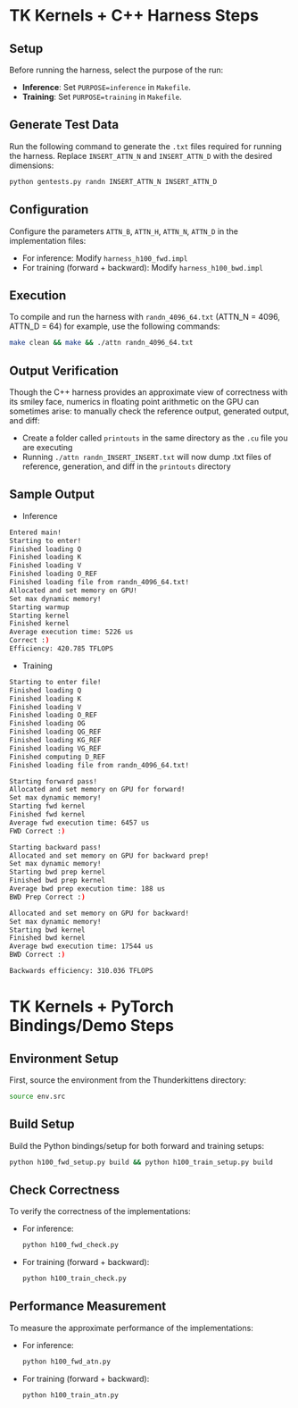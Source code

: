 
# TK Kernels + C++ Harness Steps

## Setup

Before running the harness, select the purpose of the run:

- **Inference**: Set `PURPOSE=inference` in `Makefile`.
- **Training**: Set `PURPOSE=training` in `Makefile`.

## Generate Test Data

Run the following command to generate the `.txt` files required for running the harness. Replace `INSERT_ATTN_N` and `INSERT_ATTN_D` with the desired dimensions:

```bash
python gentests.py randn INSERT_ATTN_N INSERT_ATTN_D
```

## Configuration

Configure the parameters `ATTN_B`, `ATTN_H`, `ATTN_N`, `ATTN_D` in the implementation files:

- For inference: Modify `harness_h100_fwd.impl`
- For training (forward + backward): Modify `harness_h100_bwd.impl`

## Execution

To compile and run the harness with `randn_4096_64.txt` (ATTN_N = 4096, ATTN_D = 64) for example, use the following commands:

```bash
make clean && make && ./attn randn_4096_64.txt
```

## Output Verification 

Though the C++ harness provides an approximate view of correctness with its smiley face, numerics in floating point arithmetic on the GPU can sometimes arise: to manually check the reference output, generated output, and diff: 

- Create a folder called `printouts` in the same directory as the `.cu` file you are executing
- Running `./attn randn_INSERT_INSERT.txt` will now dump .txt files of reference, generation, and diff in the `printouts` directory

## Sample Output

- Inference
```bash
Entered main!
Starting to enter!
Finished loading Q
Finished loading K
Finished loading V
Finished loading O_REF
Finished loading file from randn_4096_64.txt!
Allocated and set memory on GPU!
Set max dynamic memory!
Starting warmup
Starting kernel
Finished kernel
Average execution time: 5226 us
Correct :)
Efficiency: 420.785 TFLOPS
```
- Training
```bash
Starting to enter file!
Finished loading Q
Finished loading K
Finished loading V
Finished loading O_REF
Finished loading OG
Finished loading QG_REF
Finished loading KG_REF
Finished loading VG_REF
Finished computing D_REF
Finished loading file from randn_4096_64.txt!

Starting forward pass!
Allocated and set memory on GPU for forward!
Set max dynamic memory!
Starting fwd kernel
Finished fwd kernel
Average fwd execution time: 6457 us
FWD Correct :)

Starting backward pass!
Allocated and set memory on GPU for backward prep!
Set max dynamic memory!
Starting bwd prep kernel
Finished bwd prep kernel
Average bwd prep execution time: 188 us
BWD Prep Correct :)

Allocated and set memory on GPU for backward!
Set max dynamic memory!
Starting bwd kernel
Finished bwd kernel
Average bwd execution time: 17544 us
BWD Correct :)

Backwards efficiency: 310.036 TFLOPS
```


# TK Kernels + PyTorch Bindings/Demo Steps

## Environment Setup

First, source the environment from the Thunderkittens directory:

```bash
source env.src
```

## Build Setup

Build the Python bindings/setup for both forward and training setups:

```bash
python h100_fwd_setup.py build && python h100_train_setup.py build
```

## Check Correctness

To verify the correctness of the implementations:

- For inference: 
  ```bash
  python h100_fwd_check.py
  ```
- For training (forward + backward):
  ```bash
  python h100_train_check.py
  ```

## Performance Measurement

To measure the approximate performance of the implementations:

- For inference:
  ```bash
  python h100_fwd_atn.py
  ```
- For training (forward + backward):
  ```bash
  python h100_train_atn.py
  ```
